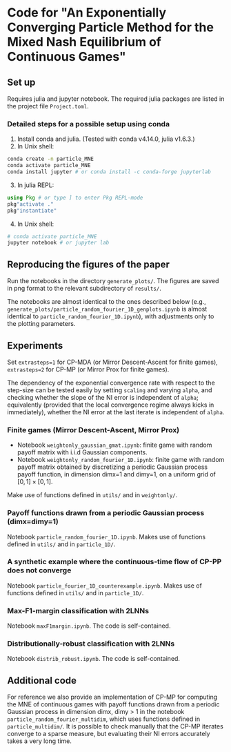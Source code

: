 Code for "An Exponentially Converging Particle Method for the Mixed Nash Equilibrium of Continuous Games"
===

## Set up
Requires julia and jupyter notebook. 
The required julia packages are listed in the project file `Project.toml`.

### Detailed steps for a possible setup using conda
1. Install conda and julia. (Tested with conda v4.14.0, julia v1.6.3.)
2. In Unix shell:
```bash
conda create -n particle_MNE
conda activate particle_MNE
conda install jupyter # or conda install -c conda-forge jupyterlab
```
3. In julia REPL:
```julia
using Pkg # or type ] to enter Pkg REPL-mode
pkg"activate ."
pkg"instantiate"
```
4. In Unix shell:
```bash
# conda activate particle_MNE
jupyter notebook # or jupyter lab
```

## Reproducing the figures of the paper
Run the notebooks in the directory `generate_plots/`. The figures are saved in png format to the relevant subdirectory of `results/`.

The notebooks are almost identical to the ones described below (e.g., `generate_plots/particle_random_fourier_1D_genplots.ipynb` is almost identical to `particle_random_fourier_1D.ipynb`), with adjustments only to the plotting parameters.

## Experiments

Set `extrasteps=1` for CP-MDA (or Mirror Descent-Ascent for finite games), `extrasteps=2` for CP-MP (or Mirror Prox for finite games).

The dependency of the exponential convergence rate with respect to the step-size can be tested easily by setting `scaling` and varying `alpha`, and checking whether the slope of the NI error is independent of `alpha`; equivalently (provided that the local convergence regime always kicks in immediately), whether the NI error at the last iterate is independent of `alpha`.

### Finite games (Mirror Descent-Ascent, Mirror Prox)
- Notebook `weightonly_gaussian_gmat.ipynb`: finite game with random payoff matrix with i.i.d Gaussian components.
- Notebook `weightonly_random_fourier_1D.ipynb`: finite game with random payoff matrix obtained by discretizing a periodic Gaussian process payoff function, in dimension dimx=1 and dimy=1, on a uniform grid of $[0,1] \times [0,1]$.

Make use of functions defined in `utils/` and in `weightonly/`.

### Payoff functions drawn from a periodic Gaussian process (dimx=dimy=1)
Notebook `particle_random_fourier_1D.ipynb`.
Makes use of functions defined in `utils/` and in `particle_1D/`.

### A synthetic example where the continuous-time flow of CP-PP does not converge
Notebook `particle_fourier_1D_counterexample.ipynb`.
Makes use of functions defined in `utils/` and in `particle_1D/`.

### Max-F1-margin classification with 2LNNs
Notebook `maxF1margin.ipynb`. The code is self-contained.

### Distributionally-robust classification with 2LNNs
Notebook `distrib_robust.ipynb`. The code is self-contained.

## Additional code
For reference we also provide an implementation of CP-MP for computing the MNE of continuous games with payoff functions drawn from a periodic Gaussian process in dimension dimx, dimy > 1 in the notebook `particle_random_fourier_multidim`, which uses functions defined in `particle_multidim/`.
It is possible to check manually that the CP-MP iterates converge to a sparse measure, but evaluating their NI errors accurately takes a very long time.
